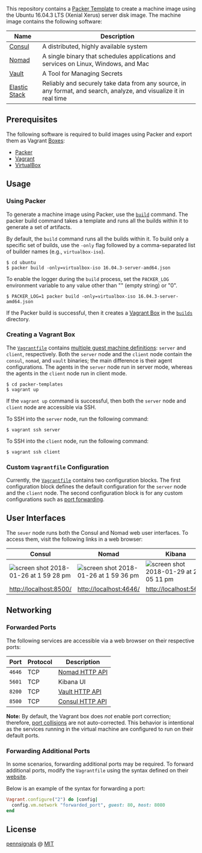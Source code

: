 This repository contains a [Packer Template](https://www.packer.io/docs/templates/index.html) to create a machine image using the Ubuntu 16.04.3 LTS (Xenial Xerus) server disk image. The machine image contains the following software:

| Name                                     | Description                                                                                                        |
|------------------------------------------|--------------------------------------------------------------------------------------------------------------------|
| [Consul](https://www.consul.io/)         | A distributed, highly available system                                                                             |
| [Nomad](https://www.nomadproject.io/)    | A single binary that schedules applications and services on Linux, Windows, and Mac                                |
| [Vault](https://www.vaultproject.io/)    | A Tool for Managing Secrets                                                                                        |
| [Elastic Stack](https://www.elastic.co/) | Reliably and securely take data from any source, in any format, and search, analyze, and visualize it in real time |

## Prerequisites

The following software is required to build images using Packer and export them as Vagrant [Boxes](https://www.vagrantup.com/docs/boxes.html):

- [Packer](https://www.packer.io/downloads.html)
- [Vagrant](https://www.vagrantup.com/downloads.html)
- [VirtualBox](https://www.virtualbox.org/wiki/Downloads)

## Usage

### Using Packer

To generate a machine image using Packer, use the [`build`](https://www.packer.io/docs/commands/build.html) command. The packer build command takes a template and runs all the builds within it to generate a set of artifacts.

By default, the `build` command runs all the builds within it. To build only a specific set of builds, use the `-only` flag followed by a comma-separated list of builder names (e.g., `virtualbox-iso`).

	$ cd ubuntu
	$ packer build -only=virtualbox-iso 16.04.3-server-amd64.json

To enable the logger during the `build` process, set the `PACKER_LOG` environment variable to any value other than "" (empty string) or "0".

	$ PACKER_LOG=1 packer build -only=virtualbox-iso 16.04.3-server-amd64.json

If the Packer build is successful, then it creates a [Vagrant Box](https://www.vagrantup.com/docs/boxes.html) in the [`builds`](builds) directory.

### Creating a Vagrant Box

The [`Vagrantfile`](Vagrantfile) contains [multiple guest machine definitions](https://www.vagrantup.com/docs/multi-machine/): `server` and `client`, respectively. Both the `server` node and the `client` node contain the `consul`, `nomad`, and `vault` binaries; the main difference is their agent configurations. The agents in the `server` node run in server mode, whereas the agents in the `client` node run in client mode.

	$ cd packer-templates
	$ vagrant up

If the `vagrant up` command is successful, then both the `server` node and `client` node are accessible via SSH.

To SSH into the `server` node, run the following command:

	$ vagrant ssh server

To SSH into the `client` node, run the following command:

	$ vagrant ssh client

### Custom `Vagrantfile` Configuration

Currently, the [`Vagrantfile`](Vagrantfile) contains two configuration blocks. The first configuration block defines the default configuration for the `server` node and the `client` node. The second configuration block is for any custom configurations such as [port forwarding](https://www.vagrantup.com/docs/networking/forwarded_ports.html).

## User Interfaces

The `sever` node runs both the Consul and Nomad web user interfaces. To access them, visit the following links in a web browser:

| Consul                                                                                                                                       | Nomad                                                                                                                                        | Kibana                                                                                                                                       |
|----------------------------------------------------------------------------------------------------------------------------------------------|----------------------------------------------------------------------------------------------------------------------------------------------|----------------------------------------------------------------------------------------------------------------------------------------------|
| ![screen shot 2018-01-26 at 1 59 28 pm](https://user-images.githubusercontent.com/2184329/35455767-2ae43ea2-02a1-11e8-966e-d335f8c6df10.png) | ![screen shot 2018-01-26 at 1 59 36 pm](https://user-images.githubusercontent.com/2184329/35455779-345fda18-02a1-11e8-84b8-9c73975dd534.png) | ![screen shot 2018-01-29 at 2 05 11 pm](https://user-images.githubusercontent.com/2184329/35528955-7d24c250-04fd-11e8-9a36-426c257a2321.png) |
| [http://localhost:8500/](http://localhost:8500/)                                                                                             | [http://localhost:4646/](http://localhost:4646/)                                                                                             | [http://localhost:5601](http://localhost:5601)                                                                                               |

## Networking

### Forwarded Ports

The following services are accessible via a web browser on their respective ports:

| Port   | Protocol | Description                                                  |
|--------|----------|--------------------------------------------------------------|
| `4646` | TCP      | [Nomad HTTP API](https://www.nomadproject.io/api/index.html) |
| `5601` | TCP      | Kibana UI                                                    |
| `8200` | TCP      | [Vault HTTP API](https://www.vaultproject.io/api/index.html) |
| `8500` | TCP      | [Consul HTTP API](https://www.consul.io/api/index.html)      |

**Note:** By default, the Vagrant box does *not* enable port correction; therefore, [port collisions](https://www.vagrantup.com/docs/networking/forwarded_ports.html#port-collisions-and-correction) are not auto-corrected. This behavior is intentional as the services running in the virtual machine are configured to run on their default ports.

### Forwarding Additional Ports

In some scenarios, forwarding additional ports may be required. To forward additional ports, modify the `Vagrantfile` using the syntax defined on their [website](https://www.vagrantup.com/docs/networking/forwarded_ports.html#defining-a-forwarded-port).

Below is an example of the syntax for forwarding a port:

```ruby
Vagrant.configure("2") do |config|
  config.vm.network "forwarded_port", guest: 80, host: 8080
end
```

## License

[pennsignals](https://github.com/pennsignals) @ [MIT](https://github.com/pennsignals/packer-templates/blob/master/LICENSE)
